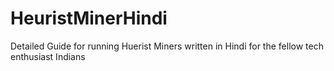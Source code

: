 # HeuristMinerHindi
Detailed Guide for running Huerist Miners written in Hindi for the fellow tech enthusiast Indians
